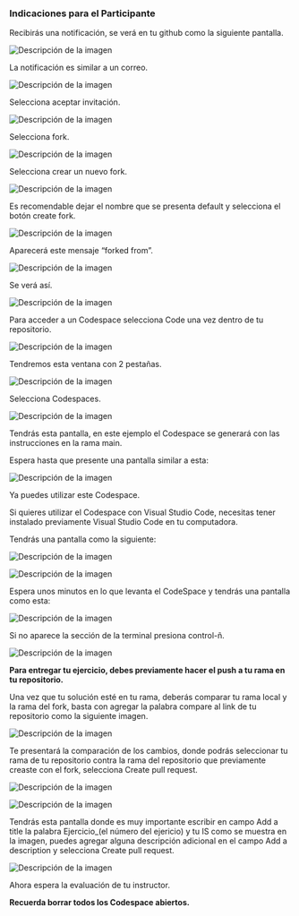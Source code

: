 ### Indicaciones para el Participante
Recibirás una notificación, se verá en tu github como la siguiente pantalla.

![Descripción de la imagen](../Imagenes/Img6.png)

La notificación es similar a un correo.

![Descripción de la imagen](../Imagenes/Img7.png)

Selecciona aceptar invitación.

![Descripción de la imagen](../Imagenes/Img8.png)

Selecciona fork.

![Descripción de la imagen](../Imagenes/Img9.png)

Selecciona crear un nuevo fork.

![Descripción de la imagen](../Imagenes/Img10.png)

Es recomendable dejar el nombre que se presenta default y selecciona el botón create fork.

![Descripción de la imagen](../Imagenes/Img11.png)

Aparecerá este mensaje “forked from”.

![Descripción de la imagen](../Imagenes/Img12.png)

Se verá así.

![Descripción de la imagen](../Imagenes/Img13.png)

Para acceder a un Codespace selecciona Code una vez dentro de tu repositorio.

![Descripción de la imagen](../Imagenes/Img14.png)

Tendremos esta ventana con 2 pestañas.

![Descripción de la imagen](../Imagenes/Img15.png)

Selecciona Codespaces.

![Descripción de la imagen](../Imagenes/Img16.png)

Tendrás esta pantalla, en este ejemplo el Codespace se generará con las instrucciones en la rama main. 

Espera hasta que presente una pantalla similar a esta:

![Descripción de la imagen](../Imagenes/Img17.png)

Ya puedes utilizar este Codespace.

Si quieres utilizar el Codespace con Visual Studio Code, necesitas tener instalado previamente Visual Studio Code en tu computadora.

Tendrás una pantalla como la siguiente:

![Descripción de la imagen](../Imagenes/Img18.png)

![Descripción de la imagen](../Imagenes/Img19.png)

Espera unos minutos en lo que levanta el CodeSpace y tendrás una pantalla como esta:

![Descripción de la imagen](../Imagenes/Img20.png)

Si no aparece la sección de la terminal presiona control-ñ.

![Descripción de la imagen](../Imagenes/Img21.png)

**Para entregar tu ejercicio, debes previamente hacer el push a tu rama en tu repositorio.**


Una vez que tu solución esté en tu rama, deberás comparar tu rama local y la rama del fork, basta con agregar la palabra compare al link de tu repositorio como la siguiente imagen.

![Descripción de la imagen](../Imagenes/Img27.png)


Te presentará la comparación de los cambios, donde podrás seleccionar tu rama de tu repositorio contra la rama del repositorio que previamente creaste con el fork, selecciona Create pull request.

![Descripción de la imagen](../Imagenes/Img28.png)

![Descripción de la imagen](../Imagenes/Img27_1.png)

Tendrás esta pantalla donde es muy importante escribir en campo Add a title la palabra Ejercicio_(el número del ejericio) y tu IS como se muestra en la imagen, puedes agregar alguna descripción adicional en el campo Add a description y selecciona Create pull request.

![Descripción de la imagen](../Imagenes/Img29.png)

Ahora espera la evaluación de tu instructor.

**Recuerda borrar todos los Codespace abiertos.**










